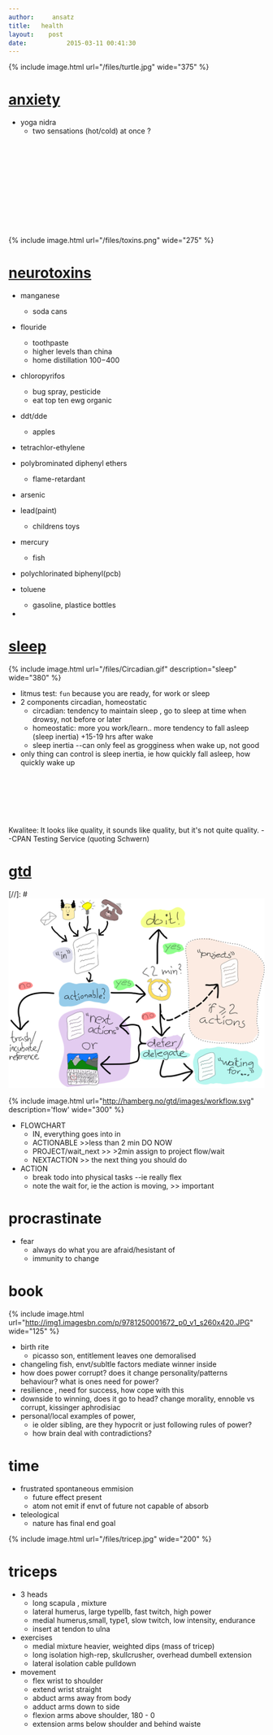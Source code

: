 ```yaml
---
author:     ansatz
title:	 health
layout:	   post
date:		 	2015-03-11 00:41:30
---
```


{% include image.html url="/files/turtle.jpg"  wide="375" %}

# [anxiety](https://medical.mit.edu/community/sleep/resources)
- yoga nidra  
	- two sensations (hot/cold) at once ?
<br>
<br>
<br>
<br>
<br>
<br>
<br>
<br>
<br>
<br>

{% include image.html url="/files/toxins.png"  wide="275" %}
# [neurotoxins](http://www.theatlantic.com/features/archive/2014/03/the-toxins-that-threaten-our-brains/284466/?single_page=true)
- manganese
	- soda cans
- flouride
	- toothpaste
	- higher levels than china
	- home distillation $100-$400
- chloropyrifos
	- bug spray, pesticide
	- eat top ten ewg organic
- ddt/dde
	- apples
- tetrachlor-ethylene
- polybrominated diphenyl ethers
	- flame-retardant
- arsenic
- lead(paint)
	- childrens toys
- mercury
	- fish
- polychlorinated biphenyl(pcb)
	
- toluene
	- gasoline, plastice bottles
- 




# [sleep](http://www.supermemo.com/articles/sleep.htm)  

{% include image.html url="/files/Circadian.gif" description="sleep" wide="380" %}  

- litmus test: `fun` because you are ready, for work or sleep
- 2 components circadian, homeostatic  
	- circadian: tendency to maintain sleep , go to sleep at time when drowsy, not before or later
	- homeostatic: more you work/learn.. more tendency to fall asleep (sleep inertia) +15-19 hrs after wake
	- sleep inertia --can only feel as grogginess when wake up, not good
- only thing can control is sleep inertia, ie how quickly fall asleep, how quickly wake up


<br><br>
<br><br>
<br><br>
Kwalitee: It looks like quality, it sounds like quality, but it's not
quite quality.
--CPAN Testing Service (quoting Schwern)

# [gtd](http://hamberg.no/gtd/)  
[//]: # ![flowchart](/files/workflow.svg)   

<!--
include image.html url="http://hamberg.no/gtd/images/workflow.svg" description='flow' wide="300"
 include image.html url="/files/workflow.svg" description='flow' wide="300" 
-->

{% include image.html url="http://hamberg.no/gtd/images/workflow.svg" description='flow' wide="300" %}

- FLOWCHART
	- IN, everything goes into in
	- ACTIONABLE >>less than 2 min DO NOW
	- PROJECT/wait_next >> >2min assign to project flow/wait 
	- NEXTACTION >> the next thing you should do
- ACTION
	- break todo into physical tasks --ie really flex
	- note the wait for, ie the action is moving, >> important

# procrastinate
- fear
	- always do what you are afraid/hesistant of
	- immunity to change

# book  
{% include image.html url="http://img1.imagesbn.com/p/9781250001672_p0_v1_s260x420.JPG" wide="125" %}  
- birth rite  
	- picasso son, entitlement leaves one demoralised
- changeling fish, envt/subltle factors mediate winner inside
- how does power corrupt? does it change personality/patterns behaviour? what is ones need for power?
- resilience , need for success, how cope with this
- downside to winning, does it go to head? change morality, ennoble vs corrupt, kissinger aphrodisiac
- personal/local examples of power, 
	- ie older sibling, are they hypocrit or just following rules of power? 
	- how brain deal with contradictions?


# time
- frustrated spontaneous emmision
	- future effect present
	- atom not emit if envt of future not capable of absorb
- teleological
	- nature has final end goal


{% include image.html url="/files/tricep.jpg"  wide="200" %}
# triceps
- 3 heads
	- long   scapula , mixture
	- lateral humerus, large typeIIb, fast twitch, high power
	- medial  humerus,small, type1, slow twitch, low intensity, endurance
	- insert at tendon to ulna
- exercises
	- medial mixture heavier, weighted dips (mass of tricep)
	- long  isolation high-rep, skullcrusher, overhead dumbell extension
	- lateral isolation cable pulldown
- movement
	- flex wrist to shoulder 
	- extend wrist straight
	- abduct arms away from body
	- adduct arms down to side
	- flexion arms above shoulder, 180 - 0
	- extension arms below shoulder and behind waiste

